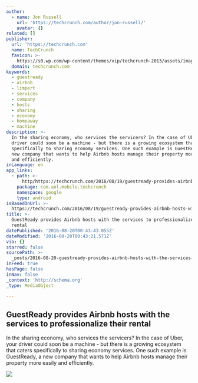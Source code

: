 ```yaml
---
author:
  - name: Jon Russell
    url: 'https://techcrunch.com/author/jon-russell/'
    avatar: {}
related: []
publisher:
  url: 'https://techcrunch.com'
  name: TechCrunch
  favicon: >-
    https://s0.wp.com/wp-content/themes/vip/techcrunch-2013/assets/images/favicon.ico
  domain: techcrunch.com
keywords:
  - guestready
  - airbnb
  - limpert
  - services
  - company
  - hosts
  - sharing
  - economy
  - homeaway
  - machine
description: >-
  In the sharing economy, who services the servicers? In the case of Uber, your
  driver could soon be a machine - but there is a growing ecosystem that caters
  specifically to sharing economy services. One such example is GuestReady, a
  new company that wants to help Airbnb hosts manage their property more easily
  and efficiently.
inLanguage: en
app_links:
  - path: >-
      http/https://techcrunch.com/2016/08/19/guestready-provides-airbnb-hosts-with-the-services-to-professionalize-their-rental/
    package: com.aol.mobile.techcrunch
    namespace: google
    type: android
isBasedOnUrl: >-
  https://techcrunch.com/2016/08/19/guestready-provides-airbnb-hosts-with-the-services-to-professionalize-their-rental/
title: >-
  GuestReady provides Airbnb hosts with the services to professionalize their
  rental
datePublished: '2016-08-20T00:43:43.055Z'
dateModified: '2016-08-20T00:43:21.571Z'
via: {}
starred: false
sourcePath: >-
  _posts/2016-08-20-guestready-provides-airbnb-hosts-with-the-services-to-profes.md
inFeed: true
hasPage: false
inNav: false
_context: 'http://schema.org'
_type: MediaObject

---
```

<article style=""><h1>GuestReady provides Airbnb hosts with the services to professionalize their rental</h1><p>In the sharing economy, who services the servicers? In the case of Uber, your driver could soon be a machine - but there is a growing ecosystem that caters specifically to sharing economy services. One such example is GuestReady, a new company that wants to help Airbnb hosts manage their property more easily and efficiently.</p><img src="https://tctechcrunch2011.files.wordpress.com/2016/08/2-book-services-now-london.jpg?w=764&amp;h=400&amp;crop=1" /></article>